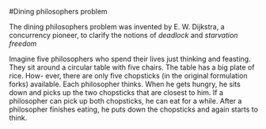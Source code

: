 #Dining philosophers problem

The dining philosophers problem was invented by E. W. Dijkstra, a concurrency pioneer,
to clarify the notions of *deadlock* and *starvation freedom*

Imagine five philosophers who spend their lives just thinking and feasting. They
sit around a circular table with five chairs. The table has a big plate of rice. How-
ever, there are only five chopsticks (in the original formulation forks) available. 
Each philosopher thinks. When he gets hungry, he sits down
and picks up the two chopsticks that are closest to him. If a philosopher can pick
up both chopsticks, he can eat for a while. After a philosopher finishes eating, he
puts down the chopsticks and again starts to think.
